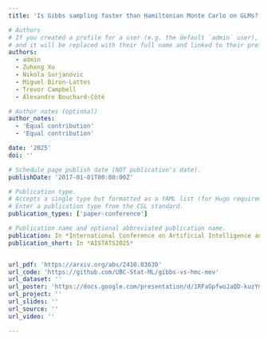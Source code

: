 ```yaml
---
title: 'Is Gibbs sampling faster than Hamiltonian Monte Carlo on GLMs?'

# Authors
# If you created a profile for a user (e.g. the default `admin` user), write the username (folder name) here
# and it will be replaced with their full name and linked to their profile.
authors:
  - admin
  - Zuheng Xu
  - Nikola Surjanovic
  - Miguel Biron-Lattes
  - Trevor Campbell
  - Alexandre Bouchard-Côté

# Author notes (optional)
author_notes:
  - 'Equal contribution'
  - 'Equal contribution'

date: '2025'
doi: ''

# Schedule page publish date (NOT publication's date).
publishDate: '2017-01-01T00:00:00Z'

# Publication type.
# Accepts a single type but formatted as a YAML list (for Hugo requirements).
# Enter a publication type from the CSL standard.
publication_types: ['paper-conference']

# Publication name and optional abbreviated publication name.
publication: In *International Conference on Artificial Intelligence and Statistics*
publication_short: In *AISTATS2025*


url_pdf: 'https://arxiv.org/abs/2410.03630'
url_code: 'https://github.com/UBC-Stat-ML/gibbs-vs-hmc-mev'
url_dataset: ''
url_poster: 'https://docs.google.com/presentation/d/1RFaGpfwoJaQD-kuzYmAio-aUzXekZ62760Krq2dpSiQ/edit?usp=sharing'
url_project: ''
url_slides: ''
url_source: ''
url_video: ''

---
```


